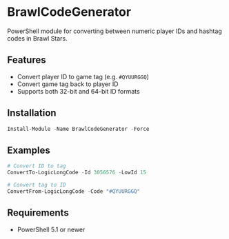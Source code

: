 # BrawlCodeGenerator

PowerShell module for converting between numeric player IDs and hashtag codes in Brawl Stars.

## Features
- Convert player ID to game tag (e.g. `#QYUURGGQ`)
- Convert game tag back to player ID
- Supports both 32-bit and 64-bit ID formats

## Installation
```powershell
Install-Module -Name BrawlCodeGenerator -Force
```

## Examples
```powershell
# Convert ID to tag
ConvertTo-LogicLongCode -Id 3056576 -LowId 15

# Convert tag to ID
ConvertFrom-LogicLongCode -Code "#QYUURGGQ"
```

## Requirements
- PowerShell 5.1 or newer
